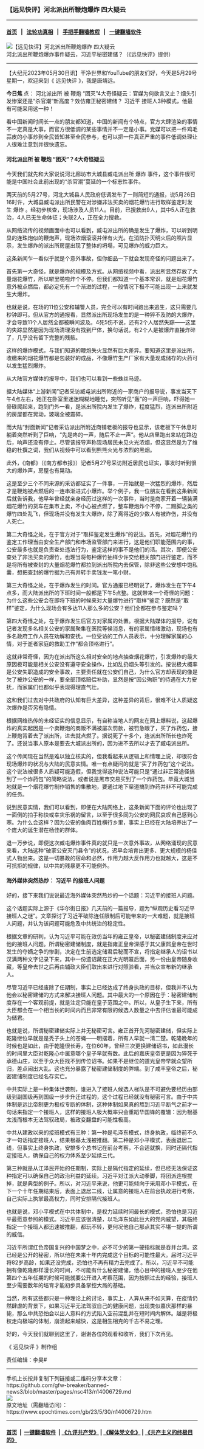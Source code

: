 ### 【远见快评】河北派出所鞭炮爆炸 四大疑云
------------------------

#### [首页](https://github.com/gfw-breaker/banned-news3/blob/master/README.md) &nbsp;&nbsp;|&nbsp;&nbsp; [法轮功真相](https://github.com/begood0513/basic/blob/master/README.md)  &nbsp;&nbsp;|&nbsp;&nbsp; [手把手翻墙教程](https://github.com/gfw-breaker/guides/wiki)  &nbsp;&nbsp;|&nbsp;&nbsp; [一键翻墙软件](https://github.com/gfw-breaker/nogfw/blob/master/README.md)  



<div><img alt="【远见快评】河北派出所鞭炮爆炸 四大疑云" class="attachment-djy_600_400 size-djy_600_400 wp-post-image" src="https://i.epochtimes.com/assets/uploads/2023/05/id14006848-Untitled-1-600x400.jpg"/>
<div class="caption">
 河北派出所鞭炮爆炸事件疑云，习近平秘密建储？（《远见快评》提供）
</div></div><hr/>


<div><p>
 【大纪元2023年05月30日讯】干净世界和YouTube的朋友们好，今天是5月29号星期一，欢迎来到《
 <ok href="https://www.epochtimes.com/gb/tag/%E8%BF%9C%E8%A7%81%E5%BF%AB%E8%AF%84.html">
  远见快评
 </ok>
 》，我是唐靖远。
</p>
<p>
 <strong>
  今日焦
 </strong>
 点：
 <ok href="https://www.epochtimes.com/gb/tag/%E6%B2%B3%E5%8C%97%E6%B4%BE%E5%87%BA%E6%89%80.html">
  河北派出所
 </ok>
 被
 <ok href="https://www.epochtimes.com/gb/tag/%E9%9E%AD%E7%82%AE.html">
  鞭炮
 </ok>
 “团灭”4大奇怪疑云：官媒为何欲言又止？烟头引发惨案还是“杀官潮”新高度？效仿雍正秘密建储？
 <ok href="https://www.epochtimes.com/gb/tag/%E4%B9%A0%E8%BF%91%E5%B9%B3.html">
  习近平
 </ok>
 接班人3种模式，他最有可能采用这一种！
</p>
<p>
 看中国新闻时间长一点的朋友都知道，中国的新闻有个特点，官方大肆渲染的事情不一定真是大事，而官方很低调的某些事情并不一定是小事。党媒可以把一件鸡毛蒜皮的小事炒到全民皆知甚至全民参与，也可以把一件真正严重的事件低调处理让人很难注意到并很快遗忘。
</p>
<p>
 <center>
 </center>
 <h4>
  <ok href="https://www.epochtimes.com/gb/tag/%E6%B2%B3%E5%8C%97%E6%B4%BE%E5%87%BA%E6%89%80.html">
   河北派出所
  </ok>
  被
  <ok href="https://www.epochtimes.com/gb/tag/%E9%9E%AD%E7%82%AE.html">
   鞭炮
  </ok>
  “团灭”？4大奇怪疑云
 </h4>
 <p>
  今天我们就先和大家说说河北廊坊市大城县臧屯派出所
  <ok href="https://www.epochtimes.com/gb/tag/%E7%88%86%E7%82%B8.html">
   爆炸
  </ok>
  事件，这个事件很可能是中国社会此前出现的“杀官潮”蔓延的一个标志性事件。
 </p>
 <p>
  两天前的5月27号，河北大城县人民政府低调发布了一则简短的通报，说5月26日16时许，大城县臧屯派出所民警在对涉嫌非法买卖的烟花爆竹进行取样鉴定时发生
  <ok href="https://www.epochtimes.com/gb/tag/%E7%88%86%E7%82%B8.html">
   爆炸
  </ok>
  。经初步核查，现场涉及人员11人。目前，已搜救出9人，其中5人正在救治，4人已无生命体征；失联2人，正在全力搜救。
 </p>
 <p>
  从网络流传的视频画面中也可以看到，臧屯派出所的确是发生了爆炸，可以听到明显的连珠炮似的鞭炮声，现场浓烟滚滚并伴有火光。在消防扑灭明火后的照片显示，发生爆炸的派出所房屋出现了整体的坍塌，可见爆炸的威力巨大。
 </p>
 <p>
  这条新闻乍一看似乎就是个意外事故，但你细品一下就会发现奇怪的问题出来了。
 </p>
 <p>
  首先第一大奇怪，就是爆炸的规模及方式。从网络视频中看，派出所显然存放了大量烟花爆竹，所以噼里啪啦炸个不停。但我们都知道一个基本常识，就是烟花爆竹意外被点燃后，都必定先有一个渐进的过程，一般情况下极不可能出现一上来就发生大爆炸。
 </p>
 <p>
  也就是说，在场的11位公安和辅警人员，完全可以有时间跑出来逃生，这只需要几秒钟即可。但从官方的通报看，显然派出所现场发生的是一种猝不及防的大爆炸，才会导致11个人居然全都被瞬间波及。4死5伤不说，还有2个人居然失踪——这里的失踪显然是因为现场清理没有找到尸体，换句话说，有2个人是被爆炸直接炸碎了，几乎没有留下完整的残骸。
 </p>
 <p>
  这样的爆炸模式，与我们知道的鞭炮失火显然有巨大差异。要知道这里是派出所，收缴来的烟花爆竹都是包装好的成品，不像爆竹生产厂家有大量现成储存的火药可以发生猛烈爆炸。
 </p>
 <p>
  从大陆官方媒体的报导中，我们也可以看到一些蛛丝马迹。
 </p>
 <p>
  据大陆媒体“上游新闻”记者采访臧屯派出所附近的一家商户的报导说，事发当天下午4点左右，她正在卧室里迷迷糊糊地睡觉，突然听见“轰”的一声巨响，吓得她一骨碌爬起来，跑到门外一看，是派出所院内发生了爆炸，程度猛烈，连派出所附近的房屋都在晃动，玻璃全被震碎。
 </p>
 <p>
  而大陆“封面新闻”记者采访派出所附近商铺老板的报导也显示，该老板下午休息时躺着突然听到了巨响，“先是咚的一声，随后不止一声”。他从店里跑出来站在路边后，响声还没有停止。尽管该报导声称现场居民未见火光浓烟，但这显然是为了维稳的杜撰之词，我们从视频中可以看到熊熊火光与浓烈的黑烟。
 </p>
 <p>
  此外，《南都》（《南方都市报》）记者5月27号采访附近居民也证实，事发时听到很大的爆炸声，房屋也有晃动。
 </p>
 <p>
  这是至少三个不同来源的采访都证实了一件事，一开始就是一次猛烈的爆炸，然后才是鞭炮被点燃后的一连串渐进式小爆炸。举个例子，我一位朋友在看到这条新闻后就告诉我，他早年曾经就亲身经历过这样的一次事件，当时是商家开着一辆装满烟花爆竹的货车在集市上卖，不小心被点燃了，整车鞭炮炸个不停，二踢脚之类的爆竹四处乱飞，但现场并没有发生大爆炸，除了离得近的少数人有被炸伤，并没有人死亡。
 </p>
 <p>
  第二大奇怪之处，在于官方对于“取样鉴定发生爆炸”的说法。首先，对烟花爆竹的鉴定工作理当由安全生产部门和市场监管部门来进行，这是他们职能范围内的事，公安最多也就是负责查处违法行为，鉴定这样的事不是他们的活。其次，即便公安查处了非法买卖的爆竹，也理当将每种爆竹抽样少许交给相关部门进行鉴定，而不是将所有被查封的大量烟花爆竹都拉到派出所院内去保管，除非这些公安想中饱私囊，想把查封的爆竹据为己有并转手卖钱发一笔小财。
 </p>
 <p>
  第三大奇怪之处，在于爆炸发生的时间。官方通报已经明说了，爆炸发生在下午4点多，而大陆派出所的下班时间一般都是下午5点整。这就带来一个奇怪的问题：为什么这些公安会在即将下班的时候来对大量爆竹进行“取样”鉴定？既然是“取样”鉴定，为什么现场会有多达11人那么多的公安？他们全都在参与鉴定吗？
 </p>
 <p>
  第四大奇怪之处，在于爆炸发生后官方对家属的处置。根据大陆媒体的报导，说有记者发现多名相关公安的家属聚集在医院等候消息，有的家属情绪激动，现场也有多名政府工作人员在劝解和安抚。一位受访的工作人员表示，十分理解家属的心情，对于逝者家庭的救助工作“都会顶格进行”。
 </p>
 <p>
  这就非常奇怪，因为在派出所这么相对安全的地点抽查烟花爆竹，引发爆炸的最大原因极可能是相关公安没有遵守安全操作，比如乱扔烟头等引发的。按说极大概率是公安失职造成的安全事故，主要责任就在公安们自己，为什么官方却表现的像是欠了被炸公安的一样，要全部顶格赔偿补助，显然是按“因公殉职”的待遇在大力安抚，而家属们也都似乎表现得理直气壮。
 </p>
 <p>
  这和我们过去对中共政府的认知有巨大差异，这种差异的背后，很难不让人质疑这次爆炸是否另有隐情。
 </p>
 <p>
  根据网络热传的未经证实的信息显示，有自称当地人的网友在网上爆料说，这起爆炸的真实起因是一个卖鞭炮的商贩不满被屡次罚款，被罚急眼了，买了炸药包，接上鞭炮背着去了派出所，进去就点燃了。据说死了十多个，连派出所所长也炸死了。还说当事人原本是要去大城派出所的，因为进不去所以才去了臧屯派出所。
 </p>
 <p>
  这个传闻现在当然是难以独立核实的，但我看起来从逻辑上和情理上说，却很符合现场爆炸的状况与大陆的民意实情。唯一有点疑问的就是“买了炸药包”这个说法。这个说法被很多人质疑可能造假，但我觉得这种说法可能只是“通过非正常途径搞到了一个炸药包”的简略说法，或者说是黑市交易买到了一个炸药包。毕竟大城当地就是一个烟花爆竹制作销售的集散地，要通过地下渠道搞到炸药并非不可能完成的任务。
 </p>
 <p>
  说到民意实情，我们可以看到，即便在大陆网络上，这条新闻下面的评论也出现了一面倒的拍手称快或幸灾乐祸的留言，以至于很多同为公安的网民哀叹自己感到心寒。为什么会这样？因为公安的鱼肉百姓横行乡里，事实上已经在大陆培养出了一个庞大的诞生潜在杨佳的群体。
 </p>
 <p>
  退一万步说，即便这次臧屯爆炸事件真的就只是一次意外事故，从网络涌现的民意来看，大陆这种“破家公安灭门县令”的状况，迟早会培育出更多、更大规模的杨佳式人物出来。这是一切暴政的宿命和必然，作用力越大反作用力也就越大，这是不可抗拒的规律，以中共的残暴更不可能例外。
 </p>
 <h4>
  海外媒体突然热炒：
  <ok href="https://www.epochtimes.com/gb/tag/%E4%B9%A0%E8%BF%91%E5%B9%B3.html">
   习近平
  </ok>
  的接班人问题
 </h4>
 <p>
  好的，接下来我们说说最近海外媒体突然热炒的一个话题：习近平的接班人问题。
 </p>
 <p>
  这个话题实际上源于《华尔街日报》几天前的一篇报导，题为“纵观历史看习近平接班人之谜”。文章探讨了习近平破除连任限制后可能带来的一大难题，就是接班人问题，并认为该问题可能危及中共统治的稳定性。
 </p>
 <p>
  根据文章的研判，认为习近平可能在效仿当年的雍正皇帝，以秘密建储制度来应对他的接班人问题。所谓秘密建储制度，就是指雍正皇帝深感于其父康熙皇帝在世时发生的夺嫡之争的惨剧，决定在生前选定储君后秘而不宣，将指定继承人的诏书以汉满两种文字记录下来，其中一份遗诏藏在正大光明匾后面，另一份由皇帝随身收藏，等皇帝去世之后再由辅政大臣们取出来进行对照验看，并当众宣布新的继承人。
 </p>
 <p>
  尽管习近平已经废除了任期制，事实上已经达成了终身执政的目标，但我并不认为他会以秘密建储的方式来解决接班人问题。其中最大的一个原因在于：秘密建储制度存在一个客观前提，就是注定只能在皇子范围之中。所以，从皇子生下来，所有大臣都会在一个相当长的时间内而且非常有限的候选人数量之中去评估谁最可能成为储君。
 </p>
 <p>
  也就是说，所谓秘密建储实际上并无秘密可言。雍正首开先河秘密建储，但实际上乾隆继位早就是是秃子头上的苍蝇——明摆着，所有人早就一清二楚。乾隆晚年的时候也是如此，由于乾隆很长寿，在位60年，曾经三次更换建储诏书，如此漫长的时间里大臣对乾隆心中属意哪个皇子早就有数。此后的嘉庆皇帝更是因为猝死于承德山庄，以至于众大臣找不到传位诏书。如果不是继位的道光皇帝早就众望所归，差点闹出大乱。这也充分暴露了秘密建储制度的弊端。到了咸丰皇帝之后，秘密建储制度已经名存实亡。
 </p>
 <p>
  中共实际上是一种集体世袭制，谁进入了接班人候选人梯队是不可避免要经历由部级到副国级再到国级一步步升迁过程的，这个过程已经就没有秘密可言。由于中共体制是远比帝制更为极权专断的体制，这种体制如果真的熬到习近平断气之前才一句话来指定一个接班人，这样的接班人极大概率只会重蹈华国锋的覆辙：因为根基太浅而根本无法驾驭政局，被政变翻盘的可能性极高。
 </p>
 <p>
  中共从建政以来的接班模式有三种：第一种是毛泽东模式，终身执政，临终前不久才一句话指定接班人，结果根基太浅被推翻。第二种是邓小平模式，表面退居二线，但事实上终身执政，安排多个总书记在前台考察，不合适就换，同时还隔代指定接班人，确保自己的权力体系至少延续三代。
 </p>
 <p>
  第三种就是从江泽民开始的任期制，实际上是隔代指定的延续，但已经无法保证这种指定可以确保自己的政治利益的延续。习近平对江派大动拳脚，将团派连根拔掉，就是典型的例子。所以，对习近平来说，他更可能倾向于采用邓小平模式，在下一个十年任期结束后，表面上退居二线，让属意的接班人在前台执政进行考察，自己实际上执掌最高权力，同时安排隔代接班人。
 </p>
 <p>
  也就是说，邓小平模式在中共体制中，是权力延续时间最长的模式，恐怕也是习近平最愿意参照的模式。习近平应该很清楚，以毛泽东如此巨大的党内威望，其临终指定一个接班人都迅速被推翻，都玩不转，更何况他自己那点其实不堪一提的所谓的威信。
 </p>
 <p>
  习近平所谓红色帝国复兴的中国梦之中，必不可少的第一硬指标就是吞并台湾。这已经是公开的秘密，所以他在未来十年内完成这个目标的可能性最大。届时习近平将82岁高龄，如果还没完成，恐怕也不再有精力去完成了。所以，习近平不可能拥有像乾隆那样漫长的时间，不可能有什么秘密建储，他心目中的接班人至少在他第四个五年任期的时候可能就要公开进入考察范围，因为按照过去的经验，接班人至少需要数年的培育才能初步具备掌控大局的基础。
 </p>
 <p>
  当然，所有这些都只是一种理论上的讨论，事实上，人算从来不如天算，在疫情仍然肆虐的背景下，如果习近平无法驾驭自己的健康问题，出现类似嘉庆那样的暴毙，那么中共恐怕会以出人意料的方式陷入空前混乱并在短时间内解体。越是将极权走向极端的体制，崩溃起来越快，这是相生相克的千古不易之理。
 </p>
 <p>
  好的，今天我们就聊到这里了，谢谢各位的观看和收听，我们下次再见。
 </p>
 <p>
  《
  <ok href="https://www.epochtimes.com/gb/tag/%E8%BF%9C%E8%A7%81%E5%BF%AB%E8%AF%84.html">
   远见快评
  </ok>
  》制作组
 </p>
 <p>
  责任编辑：李昊#
 </p>
</p></div>
<hr/>
手机上长按并复制下列链接或二维码分享本文章：<br/>
https://github.com/gfw-breaker/banned-news3/blob/master/pages/nsc413/n14006729.md <br/>
<a href='https://github.com/gfw-breaker/banned-news3/blob/master/pages/nsc413/n14006729.md'><img src='https://github.com/gfw-breaker/banned-news3/blob/master/pages/nsc413/n14006729.md.png'/></a> <br/>
原文地址（需翻墙访问）：https://www.epochtimes.com/gb/23/5/30/n14006729.htm


------------------------
#### [首页](https://github.com/gfw-breaker/banned-news3/blob/master/README.md) &nbsp;|&nbsp; [一键翻墙软件](https://github.com/gfw-breaker/nogfw/blob/master/README.md) &nbsp;| [《九评共产党》](https://github.com/gfw-breaker/9ping.md/blob/master/README.md#九评之一评共产党是什么) | [《解体党文化》](https://github.com/gfw-breaker/jtdwh.md/blob/master/README.md) | [《共产主义的终极目的》](https://github.com/gfw-breaker/gczydzjmd.md/blob/master/README.md)


<img src='http://gfw-breaker.win/banned-news3/pages/nsc413/n14006729.md' width='0px' height='0px'/>